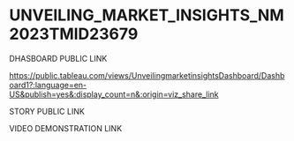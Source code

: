 
# UNVEILING_MARKET_INSIGHTS_NM2023TMID23679
DHASBOARD PUBLIC LINK

https://public.tableau.com/views/UnveilingmarketinsightsDashboard/Dashboard1?:language=en-US&publish=yes&:display_count=n&:origin=viz_share_link

STORY PUBLIC LINK

VIDEO DEMONSTRATION LINK

